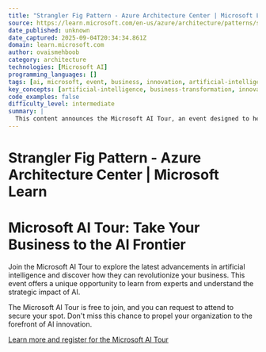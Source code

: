 ```yaml
---
title: "Strangler Fig Pattern - Azure Architecture Center | Microsoft Learn"
source: https://learn.microsoft.com/en-us/azure/architecture/patterns/strangler-fig
date_published: unknown
date_captured: 2025-09-04T20:34:34.861Z
domain: learn.microsoft.com
author: ovaismehboob
category: architecture
technologies: [Microsoft AI]
programming_languages: []
tags: [ai, microsoft, event, business, innovation, artificial-intelligence, digital-transformation]
key_concepts: [artificial-intelligence, business-transformation, innovation, technology-adoption]
code_examples: false
difficulty_level: intermediate
summary: |
  This content announces the Microsoft AI Tour, an event designed to help businesses explore the latest advancements in artificial intelligence. Attendees are invited to join for free and discover how AI can transform their operations and drive innovation. The tour aims to guide organizations in leveraging AI to reach new frontiers and enhance their competitive edge. It serves as an opportunity to learn about the strategic application of AI in various business contexts.
---
```

# Strangler Fig Pattern - Azure Architecture Center | Microsoft Learn

# Microsoft AI Tour: Take Your Business to the AI Frontier

Join the Microsoft AI Tour to explore the latest advancements in artificial intelligence and discover how they can revolutionize your business. This event offers a unique opportunity to learn from experts and understand the strategic impact of AI.

The Microsoft AI Tour is free to join, and you can request to attend to secure your spot. Don't miss this chance to propel your organization to the forefront of AI innovation.

[Learn more and register for the Microsoft AI Tour](https://aitour.microsoft.com/?wt.mc_id=itour26_learnmarketingspot_wwl)